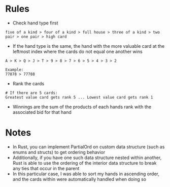 # Rules
- Check hand type first
```
five of a kind > four of a kind > full house > three of a kind > two pair > one pair > high card
```
- If the hand type is the same, the hand with the more valuable card at the leftmost index where the cards do not equal one another wins
```
A > K > Q > J > T > 9 > 8 > 7 > 6 > 5 > 4 > 3 > 2

Example:
77878 > 77788
```
- Rank the cards
```
# If there are 5 cards:
Greatest value card gets rank 5 ... Lowest value card gets rank 1
```
- Winnings are the sum of the products of each hands rank with the associated bid for that hand

# Notes
- In Rust, you can implement PartialOrd on custom data structure (such as enums and structs) to get ordering behavior
- Additionally, if you have one such data structure nested within another, Rust is able to use the ordering of the interior data structure to break any ties that occur in the parent 
- In this particular case, I was able to sort my hands in ascending order, and the cards within were automatically handled when doing so
